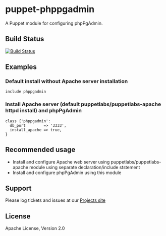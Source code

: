 puppet-phppgadmin
=================

A Puppet module for configuring phpPgAdmin.

Build Status
------------

[![Build Status](https://travis-ci.org/knowshan/puppet-phppgadmin.png)](https://travis-ci.org/knowshan/puppet-phppgadmin)

Examples
--------

### Default install without Apache server installation
    include phppgadmin

### Install Apache server (default puppetlabs/puppetlabs-apache httpd install) and phpPgAdmin
    class {'phppgadmin':
      db_port        => '3333',
      install_apache => true,
    }


Recommended usage
-----------------

* Install and configure Apache web server using puppetlabs/puppetlabs-apache module using separate declaration/include ststement
* Install and configure phpPgAdmin using this module
 

Support
-------

Please log tickets and issues at our [Projects site](https://github.com/knowshan/puppet-phppgadmin)

License
-------

Apache License, Version 2.0

